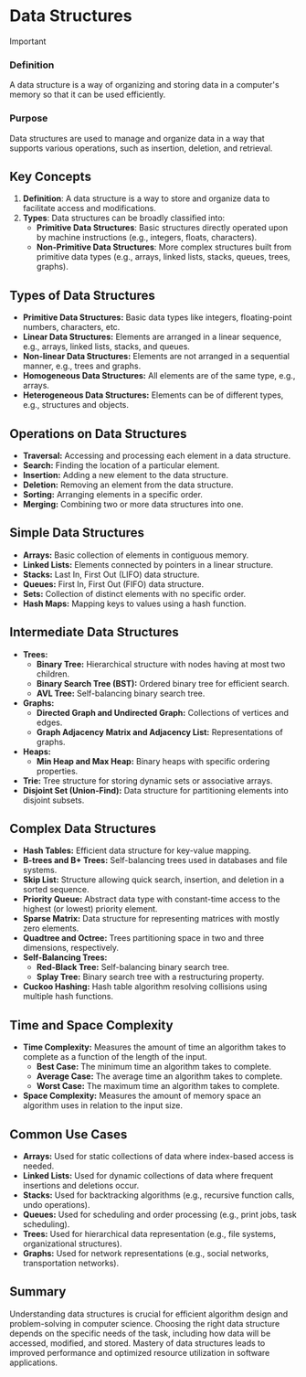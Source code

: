 # Data Structures

>[!important]
>### Definition
>A data structure is a way of organizing and storing data in a computer's memory so that it can be used efficiently.
>
>### Purpose
>Data structures are used to manage and organize data in a way that supports various operations, such as insertion, deletion, and retrieval.

## Key Concepts

1. **Definition**: A data structure is a way to store and organize data to facilitate access and modifications.
2. **Types**: Data structures can be broadly classified into:
   - **Primitive Data Structures**: Basic structures directly operated upon by machine instructions (e.g., integers, floats, characters).
   - **Non-Primitive Data Structures**: More complex structures built from primitive data types (e.g., arrays, linked lists, stacks, queues, trees, graphs).

## Types of Data Structures

- **Primitive Data Structures:** Basic data types like integers, floating-point numbers, characters, etc.
- **Linear Data Structures:** Elements are arranged in a linear sequence, e.g., arrays, linked lists, stacks, and queues.
- **Non-linear Data Structures:** Elements are not arranged in a sequential manner, e.g., trees and graphs.
- **Homogeneous Data Structures:** All elements are of the same type, e.g., arrays.
- **Heterogeneous Data Structures:** Elements can be of different types, e.g., structures and objects.

## Operations on Data Structures

- **Traversal:** Accessing and processing each element in a data structure.
- **Search:** Finding the location of a particular element.
- **Insertion:** Adding a new element to the data structure.
- **Deletion:** Removing an element from the data structure.
- **Sorting:** Arranging elements in a specific order.
- **Merging:** Combining two or more data structures into one.

## Simple Data Structures

- **Arrays:** Basic collection of elements in contiguous memory.
- **Linked Lists:** Elements connected by pointers in a linear structure.
- **Stacks:** Last In, First Out (LIFO) data structure.
- **Queues:** First In, First Out (FIFO) data structure.
- **Sets:** Collection of distinct elements with no specific order.
- **Hash Maps:** Mapping keys to values using a hash function.

## Intermediate Data Structures

- **Trees:**
  - **Binary Tree:** Hierarchical structure with nodes having at most two children.
  - **Binary Search Tree (BST):** Ordered binary tree for efficient search.
  - **AVL Tree:** Self-balancing binary search tree.
- **Graphs:**
  - **Directed Graph and Undirected Graph:** Collections of vertices and edges.
  - **Graph Adjacency Matrix and Adjacency List:** Representations of graphs.
- **Heaps:**
  - **Min Heap and Max Heap:** Binary heaps with specific ordering properties.
- **Trie:** Tree structure for storing dynamic sets or associative arrays.
- **Disjoint Set (Union-Find):** Data structure for partitioning elements into disjoint subsets.

## Complex Data Structures

- **Hash Tables:** Efficient data structure for key-value mapping.
- **B-trees and B+ Trees:** Self-balancing trees used in databases and file systems.
- **Skip List:** Structure allowing quick search, insertion, and deletion in a sorted sequence.
- **Priority Queue:** Abstract data type with constant-time access to the highest (or lowest) priority element.
- **Sparse Matrix:** Data structure for representing matrices with mostly zero elements.
- **Quadtree and Octree:** Trees partitioning space in two and three dimensions, respectively.
- **Self-Balancing Trees:**
  - **Red-Black Tree:** Self-balancing binary search tree.
  - **Splay Tree:** Binary search tree with a restructuring property.
- **Cuckoo Hashing:** Hash table algorithm resolving collisions using multiple hash functions.

## Time and Space Complexity

- **Time Complexity:** Measures the amount of time an algorithm takes to complete as a function of the length of the input.
  - **Best Case:** The minimum time an algorithm takes to complete.
  - **Average Case:** The average time an algorithm takes to complete.
  - **Worst Case:** The maximum time an algorithm takes to complete.
- **Space Complexity:** Measures the amount of memory space an algorithm uses in relation to the input size.

## Common Use Cases

- **Arrays:** Used for static collections of data where index-based access is needed.
- **Linked Lists:** Used for dynamic collections of data where frequent insertions and deletions occur.
- **Stacks:** Used for backtracking algorithms (e.g., recursive function calls, undo operations).
- **Queues:** Used for scheduling and order processing (e.g., print jobs, task scheduling).
- **Trees:** Used for hierarchical data representation (e.g., file systems, organizational structures).
- **Graphs:** Used for network representations (e.g., social networks, transportation networks).

## Summary

Understanding data structures is crucial for efficient algorithm design and problem-solving in computer science. Choosing the right data structure depends on the specific needs of the task, including how data will be accessed, modified, and stored. Mastery of data structures leads to improved performance and optimized resource utilization in software applications.
